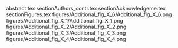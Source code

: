 abstract.tex
sectionAuthors_contr.tex
sectionAcknowledgeme.tex
sectionFigures.tex
figures/Additional_fig_X_6/Additional_fig_X_6.png
figures/Additional_fig_X_1/Additional_fig_X_1.png
figures/Additional_fig_X_2/Additional_fig_X_2.png
figures/Additional_fig_X_3/Additional_fig_X_3.png
figures/Additional_fig_X_4/Additional_fig_X_4.png
